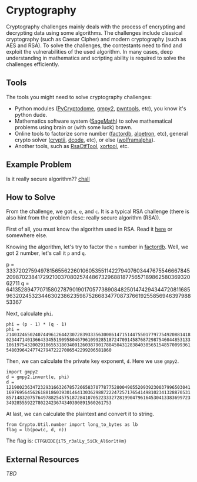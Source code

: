 # Cryptography
Cryptography challenges mainly deals with the process of encrypting and decrypting data using some algorithms. The challenges include classical cryptography (such as Caesar Cipher) and modern cryptography (such as AES and RSA). To solve the challenges, the contestants need to find and exploit the vulnerabilities of the used algorithm. In many cases, deep understanding in mathematics and scripting ability is required to solve the challenges efficiently.

## Tools
The tools you might need to solve cryptography challenges:
- Python modules ([PyCryptodome](https://pycryptodome.readthedocs.io/en/latest/src/introduction.html), [gmpy2](https://gmpy2.readthedocs.io/en/latest/intro.html), [pwntools](http://docs.pwntools.com/en/stable/), etc), you know it's python dude.
- Mathematics software system ([SageMath](https://www.sagemath.org/)) to solve mathematical problems using brain or (with some luck) brawn.
- Online tools to factorize some number ([factordb](http://factordb.com/), [alpetron](https://www.alpertron.com.ar/ECM.HTM), etc), general crypto solver ([cryptii](https://cryptii.com/), [dcode](https://www.dcode.fr/), etc), or else ([wolframalpha](https://www.wolframalpha.com/)).
- Another tools, such as [RsaCtfTool](https://github.com/Ganapati/RsaCtfTool), [xortool](https://github.com/hellman/xortool), etc.

## Example Problem
Is it really secure algorithm??
[chall](example/chall.txt)

## How to Solve
From the challenge, we got `n`, `e`, and `c`. It is a typical RSA challenge (there is also hint from the problem desc: really secure algorithm (RSA)).

First of all, you must know the algorithm used in RSA. Read it [here](https://en.wikipedia.org/wiki/RSA_(cryptosystem)#Operation) or somewhere else.

Knowing the algorithm, let's try to factor the `n` number in [factordb](http://factordb.com/). Well, we got 2 number, let's call it `p` and `q`.

p = 33372027594978156556226010605355114227940760344767554666784520987023841729210037080257448673296881877565718986258036932062711
q = 64135289477071580278790190170577389084825014742943447208116859632024532344630238623598752668347708737661925585694639798853367

Next, calculate `phi`.

`phi = (p - 1) * (q - 1)`\
`phi = 2140324650240744961264423072839333563008614715144755017797754920881418023447140136643345519095804679610992851872470914587687298754604485313310619754320029186553180340912603879017884504312838403856515485700993615480396424774279472227006542299206581860`

Then, we can calculate the private key exponent, `d`. Here we use `gmpy2`.

`import gmpy2`\
`d = gmpy2.invert(e, phi)`\
`d = 1219002363472329316632678572665837077877528004905520939230037996503041169769564562618818603930146413036298872224725717654149810234132887053185714832075764978825457518728410705223332728199047961645304133836997233492855592278022423674340390891560261753`

At last, we can calculate the plaintext and convert it to string.

`from Crypto.Util.number import long_to_bytes as lb`\
`flag = lb(pow(c, d, n))`

The flag is: `CTFGUIDE{iT5_r3alLy_5iCk_Al6or1tHm}`

## External Resources
*TBD*
